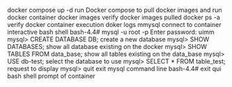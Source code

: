 docker compose up -d run Docker compose to pull docker images and run docker container
docker images verify docker images pulled
docker ps -a verify docker container execution
doker logs mmysql connect to container interactive bash shell
bash-4.4# mysql -u root -p
Enter password: uimm
mysql> CREATE DATABASE DB; create a new database
mysql> SHOW DATABASES; show all database existing on the docker
mysql> SHOW TABLES FROM data_base; show all tables existing on the data_base
mysql> USE db-test; select the database to use
mysql> SELECT * FROM table_test; request to display 
mysql> quit exit mysql command line
bash-4.4# exit qui bash shell prompt of container 
